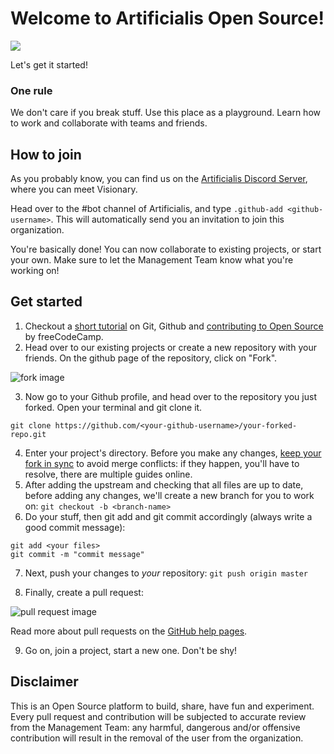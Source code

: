 # Welcome to Artificialis Open Source!

![](https://i.ibb.co/0tS6RQk/artificialis.png)

Let's get it started!

### One rule
We don't care if you break stuff. Use this place as a playground. Learn how to work and collaborate with teams and friends.

## How to join
As you probably know, you can find us on the [Artificialis Discord Server](https://discord.gg/RJnGnAWvjM), where you can meet Visionary.

Head over to the #bot channel of Artificialis, and type `.github-add <github-username>`. This will automatically send you an invitation to join this organization.

You're basically done! You can now collaborate to existing projects, or start your own. Make sure to let the Management Team know what you're working on!

## Get started
1. Checkout a [short tutorial](https://www.youtube.com/watch?v=RGOj5yH7evk) on Git, Github and [contributing to Open Source](https://www.youtube.com/watch?v=yzeVMecydCE) by freeCodeCamp.
2. Head over to our existing projects or create a new repository with your friends. On the github page of the repository, click on "Fork".

![fork image](https://help.github.com/assets/images/help/repository/fork_button.jpg)

3. Now go to your Github profile, and head over to the repository you just forked. Open your terminal and git clone it.

`git clone https://github.com/<your-github-username>/your-forked-repo.git`

4. Enter your project's directory. Before you make any changes, [keep your fork in sync](https://www.freecodecamp.org/news/how-to-sync-your-fork-with-the-original-git-repository/) to avoid merge conflicts: if they happen, you'll have to resolve, there are multiple guides online.
5. After adding the upstream and checking that all files are up to date, before adding any changes, we'll create a new branch for you to work on:
`git checkout -b <branch-name>`
6. Do your stuff, then git add and git commit accordingly (always write a good commit message):
```
git add <your files>
git commit -m "commit message"
```

7. Next, push your changes to _your_ repository:
`git push origin master`

8. Finally, create a pull request:

![pull request image](https://help.github.com/assets/images/help/pull_requests/choose-base-and-compare-branches.png)

Read more about pull requests on the [GitHub help pages](https://help.github.com/en/github/collaborating-with-issues-and-pull-requests/creating-a-pull-request).

9. Go on, join a project, start a new one. Don't be shy!

## Disclaimer
This is an Open Source platform to build, share, have fun and experiment. Every pull request and contribution will be subjected to accurate review from the Management Team: any harmful, dangerous and/or offensive contribution will result in the removal of the user from the organization.

